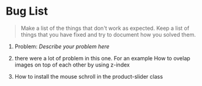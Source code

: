# Bug List

> Make a list of the things that don't work as expected. Keep a list of things that you have fixed and try to document how you solved them.

1. Problem: _Describe your problem here_

2. there were a lot of problem in this one. For an example How to ovelap images on top of each other by using z-index
3. How to install the mouse schroll in the product-slider class

